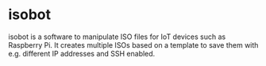 # isobot

isobot is a software to manipulate ISO files for IoT devices such as Raspberry Pi. It creates multiple ISOs based on a template to save them with e.g. different IP addresses and SSH enabled.

